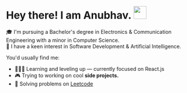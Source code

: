 <h1 align="start">Hey there! I am Anubhav. <img src="https://media.giphy.com/media/hvRJCLFzcasrR4ia7z/giphy.gif" width="35"></h1>

🎓 I'm pursuing a Bachelor's degree in Electronics & Communication Engineering with a minor in Computer Science. <br>
👀 I have a keen interest in Software Development & Artificial Intelligence. <br>

You'd usually find me:
- 👩🏻‍💻 Learning and leveling up — currently focused on React.js
- 🎮 Trying to working on cool **side projects.** 
- 📖 Solving problems on <a href="https://leetcode.com/u/anubhavpathak03/" target="_blank">Leetcode</a>



<!---
- 🔭 Contributing to **Open Source.**
- 💞️ I’m looking to collaborate on ...
- 📫 How to reach me ...
- 😄 Pronouns: ...
- ⚡ Fun fact: ...
--->

<!---
anubhavpathak03/anubhavpathak03 is a ✨ special ✨ repository because its `README.md` (this file) appears on your GitHub profile.
You can click the Preview link to take a look at your changes.
--->
